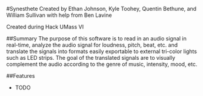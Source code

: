 #Synesthete
Created by Ethan Johnson, Kyle Toohey, Quentin Bethune, and William Sullivan with help from Ben Lavine

Created during Hack UMass VI

##Summary
The purpose of this software is to read in an audio signal in real-time, analyze the audio signal for loudness, pitch, beat, etc. and translate the signals into formats easily exportable to external tri-color lights such as LED strips.  The goal of the translated signals are to visually complement the audio according to the genre of music, intensity, mood, etc.

##Features
* TODO